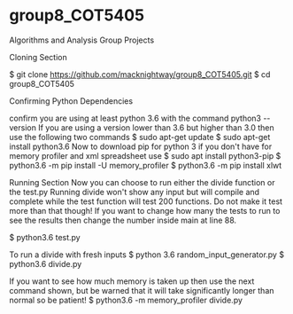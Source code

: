 # group8_COT5405
Algorithms and Analysis Group Projects

Cloning Section

$ git clone https://github.com/macknightway/group8_COT5405.git
$ cd group8_COT5405

Confirming Python Dependencies

confirm you are using at least python 3.6 with the command
python3 --version
If you are using a version lower than 3.6 but higher than 3.0 then use the following two commands
$ sudo apt-get update
$ sudo apt-get install python3.6
Now to download pip for python 3 if you don't have for memory profiler and xml spreadsheet use
$ sudo apt install python3-pip
$ python3.6 -m pip install -U memory_profiler
$ python3.6 -m pip install xlwt

Running Section
Now you can choose to run either the divide function or the test.py
Running divide won't show any input but will compile and complete while the test function will test 200 functions. Do not make it test more than that though! If you want to change how many the tests to run to see the results then change the number inside main at line 88.

$ python3.6 test.py

To run a divide with fresh inputs
$ python 3.6 random_input_generator.py
$ python3.6 divide.py

If you want to see how much memory is taken up then use the next command shown, but be warned that it will take significantly longer than normal so be patient!
$ python3.6 -m memory_profiler divide.py




